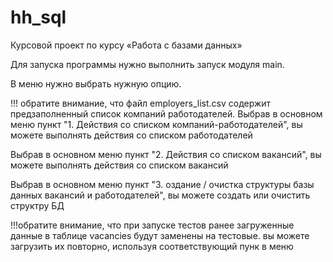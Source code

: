 # hh_sql
Курсовой проект по курсу «Работа с базами данных»

Для запуска программы нужно выполнить запуск модуля main.

В меню нужно выбрать нужную опцию.

!!! обратите внимание, что файл employers_list.csv содержит предзаполненный список компаний работодателей.
Выбрав в основном меню пункт "1. Действия со списком компаний-работодателей", вы можете выполнять действия со списком работодателей

Выбрав в основном меню пункт "2. Действия со списком вакансий", вы можете выполнять действия со списком вакансий

Выбрав в основном меню пункт "3. оздание / очистка структуры базы данных вакансий и работодателей", вы можете создать или очистить структру БД

!!!обратите внимание, что при запуске тестов ранее загруженные данные в таблице vacancies будут заменены на тестовые. 
вы можете загрузить их повторно, используя соответствующий пунк в меню 